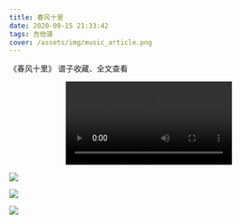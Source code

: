 ```yaml
---
title: 春风十里
date: 2020-09-15 21:33:42
tags: 吉他谱
cover: /assets/img/music_article.png
---
```


《春风十里》
谱子收藏、全文查看<!--more-->

<video src="http://files.yournotes.cn/vedio/%E6%98%A5%E9%A3%8E%E5%8D%81%E9%87%8C.mp4" controls="controls" autoplay="autoplay" style="max-width:100%;display:block;margin-left:auto;margin-right:auto;">您的浏览器不支持视频标签</video>

![](https://gitee.com/Jasper-zh/blogImage/raw/master/%E6%98%A5%E9%A3%8E%E5%8D%81%E9%87%8C%EF%BC%88%E5%90%89%E4%BB%96%E8%B0%B1%EF%BC%89/%E6%98%A5%E9%A3%8E%E5%8D%81%E9%87%8C1.jpg)

![](https://gitee.com/Jasper-zh/blogImage/raw/master/%E6%98%A5%E9%A3%8E%E5%8D%81%E9%87%8C%EF%BC%88%E5%90%89%E4%BB%96%E8%B0%B1%EF%BC%89/%E6%98%A5%E9%A3%8E%E5%8D%81%E9%87%8C2.jpg)

![](https://gitee.com/Jasper-zh/blogImage/raw/master/%E6%98%A5%E9%A3%8E%E5%8D%81%E9%87%8C%EF%BC%88%E5%90%89%E4%BB%96%E8%B0%B1%EF%BC%89/%E6%98%A5%E9%A3%8E%E5%8D%81%E9%87%8C3.jpg)